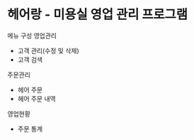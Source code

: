 # 헤어랑 - 미용실 영업 관리 프로그램

메뉴 구성 
영업관리
- 고객 관리(수정 및 삭제)
- 고객 검색

주문관리 
- 헤어 주문
- 헤어 주문 내역

영업현황
- 주문 통계
